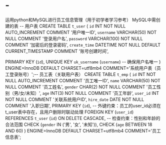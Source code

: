 # -
运用python和MySQL进行员工信息管理（用于初学者学习参考）
MySQL中需创建的表
-- 用户表
CREATE TABLE `t_user` (
 `id` INT NOT NULL AUTO_INCREMENT COMMENT '用户唯一ID',
  `username` VARCHAR(50) NOT NULL COMMENT '登录用户名',
  `password` VARCHAR(100) NOT NULL COMMENT '加密后的登录密码',
  `create_time` DATETIME NOT NULL DEFAULT CURRENT_TIMESTAMP COMMENT '账号创建时间', 
 
  PRIMARY KEY (`id`),
  UNIQUE KEY `uk_username` (`username`)  -- 确保用户名唯一
) ENGINE=InnoDB DEFAULT CHARSET=utf8mb4 COMMENT='系统用户表（员工登录账号）';-- 员工表（关联用户表）
CREATE TABLE `t_emp` (
  `id` INT NOT NULL AUTO_INCREMENT COMMENT '员工唯一ID',
  `name` VARCHAR(50) NOT NULL COMMENT '员工姓名',
  `gender` CHAR(2) NOT NULL COMMENT '员工性别（男/女/未知）',
  `age` INT(3) NOT NULL COMMENT '员工年龄',
  `user_id` INT NOT NULL COMMENT '关联系统用户ID',
  `hire_date` DATE NOT NULL COMMENT '入职日期',
  PRIMARY KEY (`id`),
  -- 外键约束：员工的user_id必须在t_user表中存在，且用户删除时联动处理
  FOREIGN KEY (`user_id`) REFERENCES `t_user` (`id`) ON DELETE CASCADE,
  -- 检查约束：性别和年龄的合法范围
  CHECK (`gender` IN ('男', '女', '未知')),
  CHECK (`age` BETWEEN 18 AND 60)
 ) ENGINE=InnoDB DEFAULT CHARSET=utf8mb4 COMMENT='员工信息表';
